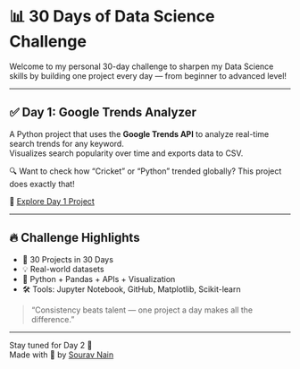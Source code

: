 # 📊 30 Days of Data Science Challenge

Welcome to my personal 30-day challenge to sharpen my Data Science skills by building one project every day — from beginner to advanced level!

---

## ✅ Day 1: Google Trends Analyzer

A Python project that uses the **Google Trends API** to analyze real-time search trends for any keyword.  
Visualizes search popularity over time and exports data to CSV.

🔍 Want to check how “Cricket” or “Python” trended globally? This project does exactly that!

🔗 [Explore Day 1 Project](./Day01-GoogleTrendsAnalyzer/README.md)

---

## 🔥 Challenge Highlights
- 📅 30 Projects in 30 Days
- 💡 Real-world datasets
- 🧠 Python + Pandas + APIs + Visualization
- 🛠️ Tools: Jupyter Notebook, GitHub, Matplotlib, Scikit-learn

> “Consistency beats talent — one project a day makes all the difference.”

---

Stay tuned for Day 2 🚀  
Made with 💙 by [Sourav Nain](https://www.linkedin.com/in/sourav-)
